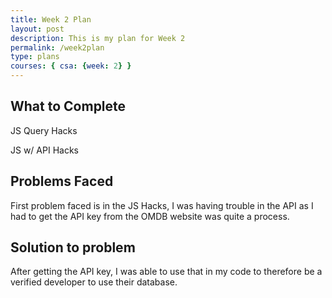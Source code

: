 ```yaml
---
title: Week 2 Plan
layout: post
description: This is my plan for Week 2
permalink: /week2plan
type: plans
courses: { csa: {week: 2} }
---
```


## What to Complete
JS Query Hacks

JS w/ API Hacks


## Problems Faced

First problem faced is in the JS Hacks, I was having trouble in the API as I had to get the API key from the OMDB website was quite a process. 


## Solution to problem
After getting the API key, I was able to use that in my code to therefore be a verified developer to use their database.